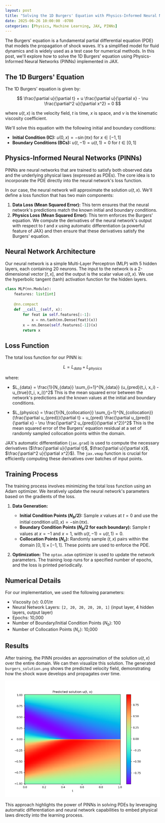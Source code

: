 ```yaml
---
layout: post
title: "Solving the 1D Burgers' Equation with Physics-Informed Neural Networks (PINNs) in JAX (v2)"
date: 2025-06-26 10:00:00 -0700
categories: [Physics, Machine Learning, JAX, PINNs]
---
```


The Burgers' equation is a fundamental partial differential equation (PDE) that models the propagation of shock waves. It's a simplified model for fluid dynamics and is widely used as a test case for numerical methods. In this post, we'll explore how to solve the 1D Burgers' equation using Physics-Informed Neural Networks (PINNs) implemented in JAX.

## The 1D Burgers' Equation

The 1D Burgers' equation is given by:

$$ \frac{\partial u}{\partial t} + u \frac{\partial u}{\partial x} - \nu \frac{\partial^2 u}{\partial x^2} = 0 $$

where $u(t, x)$ is the velocity field, $t$ is time, $x$ is space, and $\nu$ is the kinematic viscosity coefficient.

We'll solve this equation with the following initial and boundary conditions:

*   **Initial Condition (IC):** $u(0, x) = -\sin(\pi x)$ for $x \in [-1, 1]$
*   **Boundary Conditions (BCs):** $u(t, -1) = u(t, 1) = 0$ for $t \in [0, 1]$

## Physics-Informed Neural Networks (PINNs)

PINNs are neural networks that are trained to satisfy both observed data and the underlying physical laws (expressed as PDEs). The core idea is to incorporate the PDE directly into the neural network's loss function.

In our case, the neural network will approximate the solution $u(t, x)$. We'll define a loss function that has two main components:

1.  **Data Loss (Mean Squared Error):** This term ensures that the neural network's predictions match the known initial and boundary conditions.
2.  **Physics Loss (Mean Squared Error):** This term enforces the Burgers' equation. We compute the derivatives of the neural network's output with respect to $t$ and $x$ using automatic differentiation (a powerful feature of JAX) and then ensure that these derivatives satisfy the Burgers' equation.

## Neural Network Architecture

Our neural network is a simple Multi-Layer Perceptron (MLP) with 5 hidden layers, each containing 20 neurons. The input to the network is a 2-dimensional vector $[t, x]$, and the output is the scalar value $u(t, x)$. We use the hyperbolic tangent (tanh) activation function for the hidden layers.

```python
class MLP(nn.Module):
    features: list[int]

    @nn.compact
    def __call__(self, x):
        for feat in self.features[:-1]:
            x = nn.tanh(nn.Dense(feat)(x))
        x = nn.Dense(self.features[-1])(x)
        return x
```

## Loss Function

The total loss function for our PINN is:

$$ L = L_{data} + L_{physics} $$

where:

*   $L_{data} = \frac{1}{N_{data}} \sum_{i=1}^{N_{data}} (u_{pred}(t_i, x_i) - u_{true}(t_i, x_i))^2$
    This is the mean squared error between the network's predictions and the known values at the initial and boundary conditions.

*   $L_{physics} = \frac{1}{N_{collocation}} \sum_{j=1}^{N_{collocation}} (\frac{\partial u_{pred}}{\partial t} + u_{pred} \frac{\partial u_{pred}}{\partial x} - \nu \frac{\partial^2 u_{pred}}{\partial x^2})^2$
    This is the mean squared error of the Burgers' equation residual at a set of randomly sampled collocation points within the domain.

JAX's automatic differentiation (`jax.grad`) is used to compute the necessary derivatives ($\frac{\partial u}{\partial t}$, $\frac{\partial u}{\partial x}$, $\frac{\partial^2 u}{\partial x^2}$). The `jax.vmap` function is crucial for efficiently computing these derivatives over batches of input points.

## Training Process

The training process involves minimizing the total loss function using an Adam optimizer. We iteratively update the neural network's parameters based on the gradients of the loss.

1.  **Data Generation:**
    *   **Initial Condition Points ($N_{b}/2$):** Sample $x$ values at $t=0$ and use the initial condition $u(0, x) = -\sin(\pi x)$.
    *   **Boundary Condition Points ($N_{b}/2$ for each boundary):** Sample $t$ values at $x=-1$ and $x=1$, with $u(t, -1) = u(t, 1) = 0$.
    *   **Collocation Points ($N_{c}$):** Randomly sample $(t, x)$ pairs within the domain $[0, 1] \times [-1, 1]$. These points are used to enforce the PDE.

2.  **Optimization:** The `optax.adam` optimizer is used to update the network parameters. The training loop runs for a specified number of epochs, and the loss is printed periodically.

## Numerical Details

For our implementation, we used the following parameters:

*   Viscosity ($\nu$): $0.01 / \pi$
*   Neural Network Layers: `[2, 20, 20, 20, 20, 1]` (input layer, 4 hidden layers, output layer)
*   Epochs: 10,000
*   Number of Boundary/Initial Condition Points ($N_b$): 100
*   Number of Collocation Points ($N_c$): 10,000

## Results

After training, the PINN provides an approximation of the solution $u(t, x)$ over the entire domain. We can then visualize this solution. The generated `burgers_solution.png` shows the predicted velocity field, demonstrating how the shock wave develops and propagates over time.

![Predicted Burgers' Equation Solution](/assets/images/burgers_solution.png)

This approach highlights the power of PINNs in solving PDEs by leveraging automatic differentiation and neural network capabilities to embed physical laws directly into the learning process.

